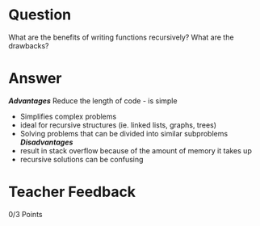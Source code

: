 # Question

What are the benefits of writing functions recursively? What are the drawbacks?

# Answer
***Advantages***
Reduce the length of code - is simple
 - Simplifies complex problems
 - ideal for recursive structures (ie. linked lists, graphs, trees)
 - Solving problems that can be divided into similar subproblems
***Disadvantages***
 - result in stack overflow because of the amount of memory it takes up
- recursive solutions can be confusing

# Teacher Feedback

0/3 Points